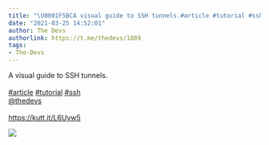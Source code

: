 ```yaml
---
title: "\U0001F5BCA visual guide to SSH tunnels.#article #tutorial #ssh@thedevshttps://kutt.it/L6Uyw5"
date: "2021-03-25 14:52:01"
author: The Devs
authorlink: https://t.me/thedevs/1889
tags:
- The-Devs
---
```

<p>A visual guide to SSH tunnels.<br><br><a href="https://t.me/thedevs/1889?q=%23article">#article</a> <a href="https://t.me/thedevs/1889?q=%23tutorial">#tutorial</a> <a href="https://t.me/thedevs/1889?q=%23ssh">#ssh</a><br><a href="https://t.me/thedevs" target="_blank">@thedevs</a><br><br><a href="https://kutt.it/L6Uyw5" target="_blank" rel="noopener">https://kutt.it/L6Uyw5</a></p><img src="https://cdn4.telesco.pe/file/CIG4v8NxUGI6WJZMfAMnMProKlx5MhykFUEW4wXICgz7RG7uvjTbIUlmhW8zJQh50Q-KNlFfqHndHpvkt7JZYTHcDmgkItyRK6kH2hJ_RVk8wFPtGXZIRcTLrTu5ZAMKpO_a8pduNdBSVSI0-aY0p5oHt4BzEu3WzRp8iL0-bolIw2Cfu7baYKgkQ55BtSMrv6J7Pc1vWjzPpiGI5LIPWiJjmLKdEY4q178iBOj90n8aBG1XKGIgU1dXukZauSuvSc0tKiRrcMSYE5ngCo_HdNff4Jd-E8K1vsQydu7yGtreWonRwwWz88nksQjSgkYBlVddzoArIG3gsUaTuzCO0Q.jpg" referrerpolicy="no-referrer">